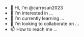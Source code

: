  - 👋 Hi, I’m @carrysun2023
 - 👀 I’m interested in ...
 - 🌱 I’m currently learning ...
 - 💞️ I’m looking to collaborate on ...
 - 📫 How to reach me ...

<!---
卡里桑2023/卡里桑2023是一个数码特殊的骆驼存储库,因为它的"准备.md"(这个文件)出现在你的GUUUB配置文件上。
您可以点击预览链接查看您的更改。
--->
